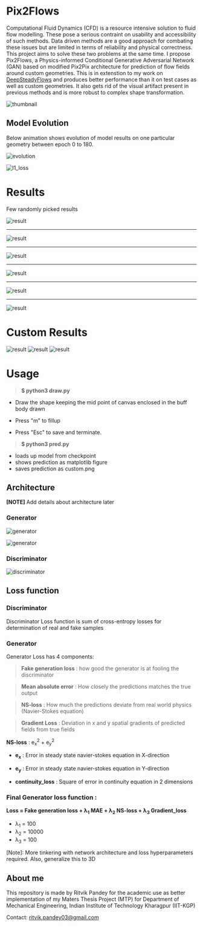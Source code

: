 # Pix2Flows

Computational Fluid Dynamics (CFD) is a resource intensive solution to fluid flow modelling. These pose a serious contraint on usability and accessibility of such methods. Data driven methods are a good approach for combating these issues but are limited in terms of reliability and physical correctness. This project aims to solve these two problems at the same time. I propose Pix2Flows, a Physics-informed Conditional Generative Adversarial Network (GAN) based on modified Pix2Pix architecture for prediction of flow fields around custom geometries. This is in extenstion to my work on [DeepSteadyFlows](https://github.com/ritvik03/DeepSteadyFlows) and produces better performance than it on test cases as well as custom geometries. It also gets rid of the visual artifact present in previous methods and is more robust to complex shape transformation.

![thumbnail](image_assets/thumbnail.png)

## Model Evolution
Below animation shows evolution of model results on one particular geometry between epoch 0 to 180.

![evolution](image_assets/evolution.gif)

![l1_loss](image_assets/l1_loss.png)

# Results
Few randomly picked results

![result](result_images/0.png)
***
![result](result_images/8.png)
***
![result](result_images/4.png)
***
![result](result_images/7.png)
***
![result](result_images/5.png)
***
![result](result_images/6.png)


# Custom Results
![result](result_images/1.png)
![result](result_images/2.png)
![result](result_images/3.png)

# Usage

> **$ python3 draw.py**
- Draw the shape keeping the mid point of canvas enclosed in the buff body drawn

- Press "m" to fillup

- Press "Esc" to save and terminate.

> **$ python3 pred.py**
- loads up model from checkpoint
- shows prediction as matplotlib figure
- saves prediction as custom.png

## Architecture
**[NOTE]** Add details about architecture later

### Generator
![generator](image_assets/generator_architecture.png)

![generator](image_assets/pix2flows_generative_model.png)

### Discriminator
![discriminator](image_assets/pix2flows_discriminator_model.png)


## Loss function

### Discriminator
Discriminator Loss function is sum of cross-entropy losses for determination of real and fake samples

### Generator

Generator Loss has 4 components:
> **Fake generation loss** : how good the generator is at fooling the discriminator

> **Mean absolute error** : How closely the predictions matches the true output

> **NS-loss** : How much the predictions deviate from real world physics (Navier-Stokes equation)

> **Gradient Loss** : Deviation in x and y spatial gradients of predicted fields from true fields

**NS-loss** : e<sub>x</sub><sup>2</sup> + e<sub>y</sub><sup>2</sup>

- <strong>e<sub>x</sub></strong> : Error in steady state navier-stokes equation in X-direction

- <strong>e<sub>y</sub></strong> : Error in steady state navier-stokes equation in Y-direction

- <strong>continuity_loss</strong> : Square of error in continuity equation in 2 dimensions

### Final Generator loss function :
**Loss = Fake generation loss + λ<sub>1</sub> MAE +  λ<sub>2</sub> NS-loss + λ<sub>3</sub> Gradient_loss**

- λ<sub>1</sub> = 100
- λ<sub>2</sub> = 10000
- λ<sub>3</sub> = 100

[Note]: More tinkering with network architecture and loss hyperparameters required. Also, generalize this to 3D

## About me
This repository is made by Ritvik Pandey for the academic use as better implementation of my Maters Thesis Project (MTP) for Department of Mechanical Engineering, Indian Institute of Technology Kharagpur (IIT-KGP)

Contact: ritvik.pandey03@gmail.com


